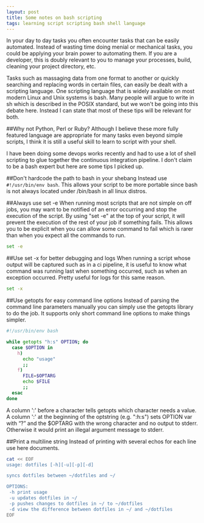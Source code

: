 ```yaml
---
layout: post
title: Some notes on bash scripting
tags: learning script scripting bash shell language
---
```


In your day to day tasks you often encounter tasks that can be easily automated. Instead
of wasting time doing menial or mechanical tasks, you could be applying your brain power
to automating them. If you are a developer, this is doubly relevant to you to manage your
processes, build, cleaning your project directory, etc.

Tasks such as massaging data from one format to another or quickly searching and replacing
words in certain files, can easily be dealt with a scripting language. One scripting language
that is widely available on most modern Linux and Unix systems is bash. Many people will argue
to write in sh which is described in the POSIX standard, but we won't be going into this debate
here. Instead I can state that most of these tips will be relevant for both.

##Why not Python, Perl or Ruby?
Although I believe these more fully featured language are appropriate for many tasks even beyond
simple scripts, I think it is still a useful skill to learn to script with your shell.

I have been doing some devops works recently and had to use a lot of shell scripting to glue together
the continuous integration pipeline. I don't claim to be a bash expert but here are some tips I picked up.

##Don't hardcode the path to bash in your shebang
Instead use ```#!/usr/bin/env bash```. This allows your script to be more portable since bash
is not always located under /bin/bash in all linux distros.

##Always use set -e
When running most scripts that are not simple on off jobs, you may want to be notified of an error
occurring and stop the execution of the script. By using "set -e" at the top of your script, it
will prevent the execution of the rest of your job if something fails. This allows you to be
explicit when you can allow some command to fail which is rarer than when you expect all the
commands to run.

```bash
set -e
```


##Use set -x for better debugging and logs
When running a script whose output will be captured such as in a ci pipeline, it is useful
to know what command was running last when something occurred, such as when an exception
occurred. Pretty useful for logs for this same reason.

```bash
set -x
```


##Use getopts for easy command line options
Instead of parsing the command line parameters manually you can simply use the getopts
library to do the job. It supports only short command line options to make things simpler.

```bash
#!/usr/bin/env bash

while getopts "h:s" OPTION; do
  case $OPTION in
    h)
      echo "usage"
      ;;
    f)
      FILE=$OPTARG
      echo $FILE
      ;;
  esac
done
```
A column ':' before a character tells getopts which character needs a value.
A column ':' at the beginning of the optstring (e.g. ":h:s") sets OPTION var
with “?” and the $OPTARG with the wrong character and no output to stderr.
Otherwise it would print an illegal argument message to stderr.

##Print a multiline string
Instead of printing with several echos for each line use here documents.

```bash
cat << EOF
usage: dotfiles [-h][-u][-p][-d]

syncs dotfiles between ~/dotfiles and ~/

OPTIONS:
 -h print usage
 -u updates dotfiles in ~/
 -p pushes changes to dotfiles in ~/ to ~/dotfiles
 -d view the difference between dotfiles in ~/ and ~/dotfiles
EOF
```

